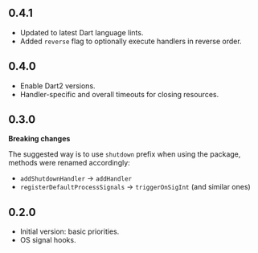 ## 0.4.1

- Updated to latest Dart language lints.
- Added `reverse` flag to optionally execute handlers in reverse order.

## 0.4.0

- Enable Dart2 versions.
- Handler-specific and overall timeouts for closing resources.

## 0.3.0

**Breaking changes**

The suggested way is to use `shutdown` prefix when using the package, methods were renamed accordingly:

  - `addShutdownHandler` -> `addHandler`
  - `registerDefaultProcessSignals` -> `triggerOnSigInt` (and similar ones)

## 0.2.0

- Initial version: basic priorities.
- OS signal hooks.
